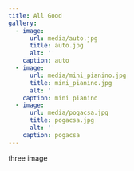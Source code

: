 ```yaml
---
title: All Good
gallery:
  - image:
      url: media/auto.jpg
      title: auto.jpg
      alt: ''
    caption: auto
  - image:
      url: media/mini_pianino.jpg
      title: mini_pianino.jpg
      alt: ''
    caption: mini pianino
  - image:
      url: media/pogacsa.jpg
      title: pogacsa.jpg
      alt: ''
    caption: pogacsa
---
```

three image
